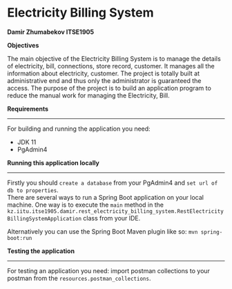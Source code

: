 # Electricity Billing System #
__Damir Zhumabekov ITSE1905__

__Objectives__


The main objective of the Electricity Billing System is to manage the details of electricity, bill, connections, store record, customer. It manages all the information about electricity, customer. The project is totally built at administrative end and thus only the administrator is guaranteed the access. The purpose of the project is to build an application program to reduce the manual work for managing the Electricity, Bill.


__Requirements__

---
For building and running the application you need:
* JDK 11
* PgAdmin4

__Running this application locally__

---
Firstly you should `create a database` from your PgAdmin4 and `set url of db to properties`. \
There are several ways to run a Spring Boot application on your local machine. One way is to execute the `main` method in the `kz.iitu.itse1905.damir.rest_electricity_billing_system.RestElectricityBillingSystemApplication` class from your IDE.

Alternatively you can use the Spring Boot Maven plugin like so:
`mvn spring-boot:run`

__Testing the application__

---
For testing an application you need: import postman collections to your postman from the `resources.postman_collections`. 